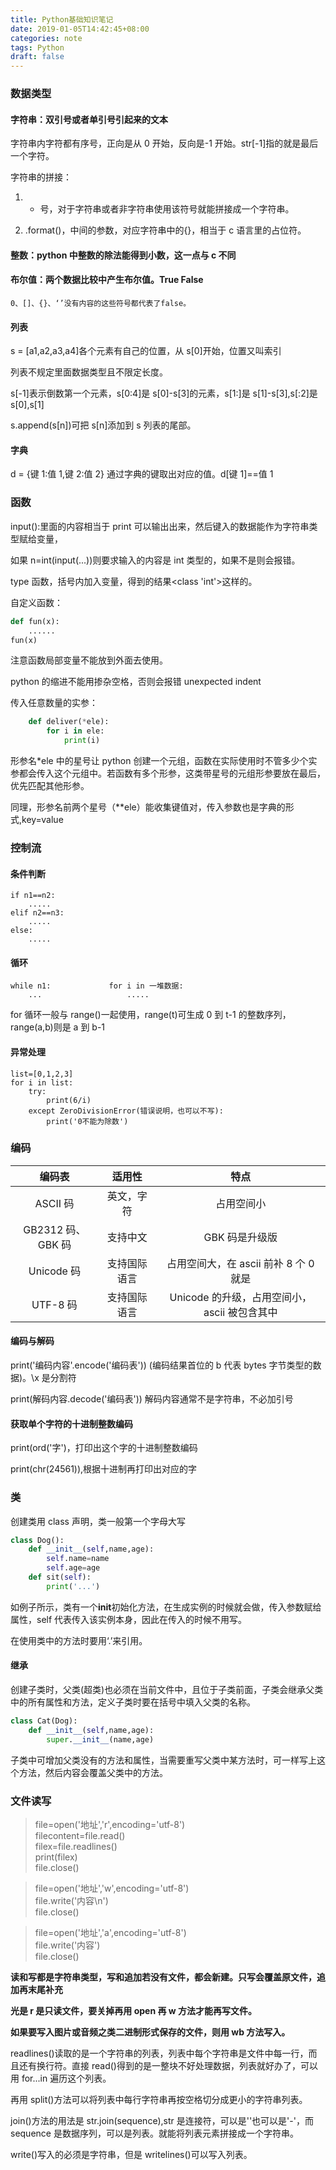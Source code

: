 ```yaml
---
title: Python基础知识笔记
date: 2019-01-05T14:42:45+08:00
categories: note
tags: Python
draft: false
---
```


### 数据类型

#### 字符串：双引号或者单引号引起来的文本

字符串内字符都有序号，正向是从 0 开始，反向是-1 开始。str[-1]指的就是最后一个字符。

字符串的拼接：

1. - 号，对于字符串或者非字符串使用该符号就能拼接成一个字符串。

2. .format()，中间的参数，对应字符串中的{}，相当于 c 语言里的占位符。

#### 整数：python 中整数的除法能得到小数，这一点与 c 不同

<!--more-->

#### 布尔值：两个数据比较中产生布尔值。True False

    0、[]、{}、‘’没有内容的这些符号都代表了false。

#### 列表

s = [a1,a2,a3,a4]各个元素有自己的位置，从 s[0]开始，位置又叫索引

列表不规定里面数据类型且不限定长度。

s[-1]表示倒数第一个元素，s[0:4]是 s[0]-s[3]的元素，s[1:]是 s[1]-s[3],s[:2]是 s[0],s[1]

s.append(s[n])可把 s[n]添加到 s 列表的尾部。

#### 字典

d = {键 1:值 1,键 2:值 2} 通过字典的键取出对应的值。d[键 1]==值 1

### 函数

input():里面的内容相当于 print 可以输出出来，然后键入的数据能作为字符串类型赋给变量，

如果 n=int(input(...))则要求输入的内容是 int 类型的，如果不是则会报错。

type 函数，括号内加入变量，得到的结果<class 'int'>这样的。

自定义函数：

```python
def fun(x):
    ......
fun(x)
```

注意函数局部变量不能放到外面去使用。

python 的缩进不能用掺杂空格，否则会报错 unexpected indent

传入任意数量的实参：

```python
    def deliver(*ele):
        for i in ele:
            print(i)
```

形参名\*ele 中的星号让 python 创建一个元组，函数在实际使用时不管多少个实参都会传入这个元组中。若函数有多个形参，这类带星号的元组形参要放在最后，优先匹配其他形参。

同理，形参名前两个星号（\*\*ele）能收集键值对，传入参数也是字典的形式,key=value

### 控制流

#### 条件判断

```
if n1==n2:
    .....
elif n2==n3:
    .....
else:
    .....
```

#### 循环

```
while n1:             for i in 一堆数据:
    ...                   .....
```

for 循环一般与 range()一起使用，range(t)可生成 0 到 t-1 的整数序列，range(a,b)则是 a 到 b-1

#### 异常处理

```
list=[0,1,2,3]
for i in list:
    try:
        print(6/i)
    except ZeroDivisionError(错误说明，也可以不写):
        print('0不能为除数')
```

### 编码

|      编码表       |    适用性    |                     特点                     |
| :---------------: | :----------: | :------------------------------------------: |
|     ASCII 码      |  英文，字符  |                  占用空间小                  |
| GB2312 码、GBK 码 |   支持中文   |                GBK 码是升级版                |
|    Unicode 码     | 支持国际语言 |    占用空间大，在 ascii 前补 8 个 0 就是     |
|     UTF-8 码      | 支持国际语言 | Unicode 的升级，占用空间小，ascii 被包含其中 |

#### 编码与解码

print('编码内容'.encode('编码表')) (编码结果首位的 b 代表 bytes 字节类型的数据)。\x 是分割符

print(解码内容.decode('编码表')) 解码内容通常不是字符串，不必加引号

#### 获取单个字符的十进制整数编码

print(ord('字')，打印出这个字的十进制整数编码

print(chr(24561)),根据十进制再打印出对应的字

### 类

创建类用 class 声明，类一般第一个字母大写

```python
class Dog():
    def __init__(self,name,age):
        self.name=name
        self.age=age
    def sit(self):
        print('...')
```

如例子所示，类有一个**init**初始化方法，在生成实例的时候就会做，传入参数赋给属性，self 代表传入该实例本身，因此在传入的时候不用写。

在使用类中的方法时要用‘.’来引用。

#### 继承

创建子类时，父类(超类)也必须在当前文件中，且位于子类前面，子类会继承父类中的所有属性和方法，定义子类时要在括号中填入父类的名称。

```python
class Cat(Dog):
    def __init__(self,name,age):
        super.__init__(name,age)
```

子类中可增加父类没有的方法和属性，当需要重写父类中某方法时，可一样写上这个方法，然后内容会覆盖父类中的方法。

### 文件读写

> file=open('地址','r',encoding='utf-8')  
> filecontent=file.read()  
> filex=file.readlines()  
> print(filex)  
> file.close()

> file=open('地址','w',encoding='utf-8')  
> file.write('内容\n')  
> file.close()

> file=open('地址','a',encoding='utf-8')  
> file.write('内容')  
> file.close()

**读和写都是字符串类型，写和追加若没有文件，都会新建。只写会覆盖原文件，追加再末尾补充**

**光是 r 是只读文件，要关掉再用 open 再 w 方法才能再写文件。**

**如果要写入图片或音频之类二进制形式保存的文件，则用 wb 方法写入。**

readlines()读取的是一个字符串的列表，列表中每个字符串是文件中每一行，而且还有换行符。直接 read()得到的是一整块不好处理数据，列表就好办了，可以用 for...in 遍历这个列表。

再用 split()方法可以将列表中每行字符串再按空格切分成更小的字符串列表。

join()方法的用法是 str.join(sequence),str 是连接符，可以是''也可以是'-'，而 sequence 是数据序列，可以是列表。就能将列表元素拼接成一个字符串。

write()写入的必须是字符串，但是 writelines()可以写入列表。
